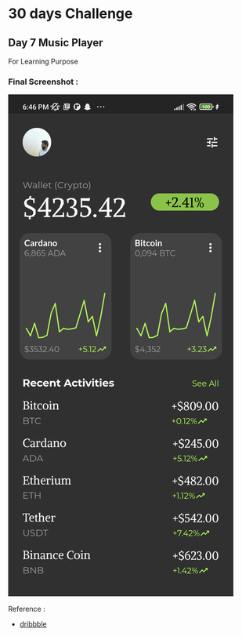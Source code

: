 

# 30 days Challenge 
## Day 7  Music Player

For Learning Purpose 

### Final Screenshot : 
![Screenshot.jpg](https://github.com/DysonThomas/crypto/blob/main/flutter_01.png)

Reference : 
- [dribbble](https://dribbble.com/shots/19391099-Crypto-wallet-Mobile-app)
